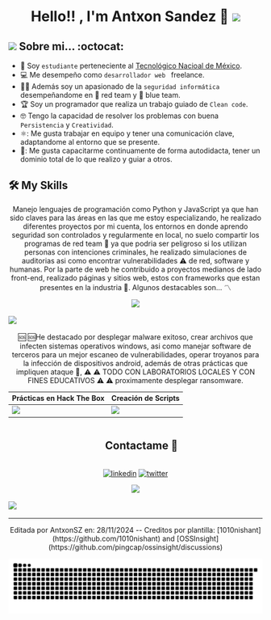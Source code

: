 <h1  align="center">Hello!! , I'm Antxon Sandez  🔱 <img src="https://media.giphy.com/media/hvRJCLFzcasrR4ia7z/giphy.gif" width="35"</h1>
	
## <picture align="center"><img src = "https://github.com/7oSkaaa/7oSkaaa/blob/main/Images/about_me.gif?raw=true" width = 70px></picture> Sobre mi... :octocat:<br>

- :school: Soy `estudiante` perteneciente al [Tecnológico Nacioal de México](https://zongolica.tecnm.mx/).
- 💻 Me desempeño como `desarrollador web ` freelance.
- :technologist: Además soy un apasionado de la `seguridad informática` desempeñandome en 🔴 red team y 🔵 blue team.
- 🏆 Soy un programador que realiza un trabajo guiado de `Clean code`.
- :nerd_face: Tengo la capacidad de resolver los problemas con buena `Persistencia` y `Creatividad`.
- ⚛️: Me gusta trabajar en equipo y tener una comunicación clave, adaptandome al entorno que se presente.
- 🤔: Me gusta capacitarme continuamente de forma autodidacta, tener un dominio total de lo que realizo y guiar a otros.



###
## 🛠️ My Skills
<!--h1 without bottom border-->
<div id="user-content-toc">
<p align="center"> Manejo lenguajes de programación como Python y JavaScript ya que han sido claves para las áreas en las que me estoy especializando, he realizado diferentes proyectos por mi cuenta, los entornos en donde aprendo seguridad son controlados y regularmente en local, no suelo compartir los programas de red team 🔴 ya que podria ser peligroso si los utilizan personas con intenciones criminales, he realizado simulaciones de auditorias asi como encontrar vulnerabilidades ⚠️ de red, software y humanas. Por la parte de web he contribuido a proyectos medianos de lado front-end, realizado páginas y sitios web, estos con frameworks que estan presentes en la industria 💯.
Algunos destacables son... 〽️</p>

</div>
<!--tech stack icons-->
<p align="center">
  <a href="https://skillicons.dev">
    <img src="https://skillicons.dev/icons?i=git,github,html,css,js,react,nextjs,nodejs,astro,tailwind,ts,npm,py,flask,django,linux,kali,debian,apple,docker,postgres,mysql,figma,vscode" />
  </a>
</p>

<img src="https://user-images.githubusercontent.com/73097560/115834477-dbab4500-a447-11eb-908a-139a6edaec5c.gif">

<!--INFORMACION DE SEGURIDAD-->
<p align="center">🆘 🆘He destacado por desplegar malware exitoso, crear archivos que infecten sistemas operativos windows, asi como manejar software de terceros para un mejor escaneo de vulnerabilidades, operar troyanos para la infección de dispositivos android, además de otras prácticas que impliquen ataque 🚫, ⚠️ ⚠️ TODO CON LABORATORIOS LOCALES Y CON FINES EDUCATIVOS ⚠️ ⚠️ proximamente desplegar ransomware. </p>

| Prácticas en Hack The Box | Creación de Scripts |
| ----------- | ----------- |
|<img src="https://next.ossinsight.io/widgets/official/analyze-repo-stars-map/thumbnail.png?activity=stars&repo_id=41986369&image_size=auto" />|<img src="https://next.ossinsight.io/widgets/official/analyze-repo-stars-history/thumbnail.png?repo_id=41986369&image_size=auto" />|


<!-- Connect with me -->
<!--h2 without bottom border-->
<div id="user-content-toc" align="center">
  <ul align="center">
    <summary><h2 style="display: inline-block">Contactame 🤝</h2></summary>
  </ul>
</div>

<!--icons and links-->
<p align="center">
<a href="https://www.linkedin.com/in/1010nishant/" target="blank"><img align="center" src="https://user-images.githubusercontent.com/88904952/234979284-68c11d7f-1acc-4f0c-ac78-044e1037d7b0.png" alt="linkedin" height="50" width="50" /></a>
<a href="https://twitter.com/1010nishant" target="blank"><img align="center" src="https://user-images.githubusercontent.com/88904952/234980676-61bfb021-ecc8-48f7-88e6-34c1b06c4a58.png" alt="twitter" height="50" width="50" /></a> 
  <p align="center">
  <a href="https://skillicons.dev">
    <img src="https://skillicons.dev/icons?i=git,github" />
  </a>
</p>
</p>


<!--horizontal divider(gradiant)-->
<img src="https://user-images.githubusercontent.com/73097560/115834477-dbab4500-a447-11eb-908a-139a6edaec5c.gif">



----------------------------------------------------------------------
<p align="center">Editada por AntxonSZ en: 28/11/2024 --
Creditos por plantilla: [1010nishant](https://github.com/1010nishant) and [OSSInsight](https://github.com/pingcap/ossinsight/discussions)</p>
	
<p align = "center">
	<img src = "https://github.com/7oSkaaa/7oSkaaa/blob/output/github-contribution-grid-snake.svg?" alt = "Snake Game"/>
</p>
